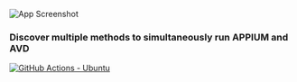 ![App Screenshot](https://i.imgur.com/KyKiNqX.png)
### Discover multiple methods to simultaneously run APPIUM and AVD


[![GitHub Actions - Ubuntu](https://img.shields.io/badge/GitHub_Actions-Ubuntu-purple?style=for-the-badge)](.github/workflows/actions-ubuntu.yml)
